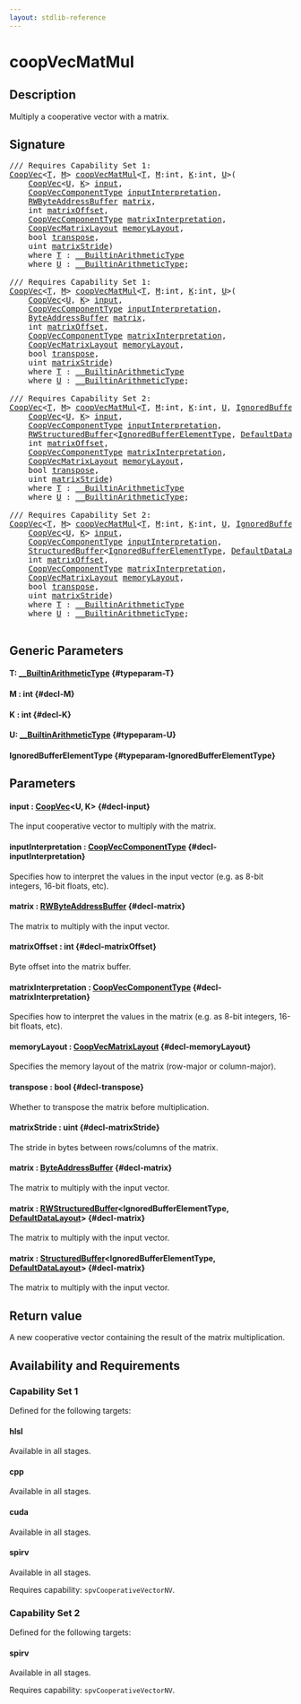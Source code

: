 ```yaml
---
layout: stdlib-reference
---
```


# coopVecMatMul

## Description

Multiply a cooperative vector with a matrix.



## Signature 

<pre>
/// Requires Capability Set 1:
<a href="/stdlib-reference/types/coopvec-04/index" class="code_type">CoopVec</a>&lt;<a href="/stdlib-reference/global-decls/coopvecmatmul-47a#typeparam-T" class="code_type">T</a>, <a href="/stdlib-reference/global-decls/coopvecmatmul-47a#decl-M" class="code_var">M</a>&gt; <a href="/stdlib-reference/global-decls/coopvecmatmul-47a">coopVecMatMul</a>&lt;<a href="/stdlib-reference/global-decls/coopvecmatmul-47a#typeparam-T" class="code_type">T</a>, <a href="/stdlib-reference/global-decls/coopvecmatmul-47a#decl-M" class="code_var">M</a>:<span class="code_keyword">int</span>, <a href="/stdlib-reference/global-decls/coopvecmatmul-47a#decl-K" class="code_var">K</a>:<span class="code_keyword">int</span>, <a href="/stdlib-reference/global-decls/coopvecmatmul-47a#typeparam-U" class="code_type">U</a>&gt;(
    <a href="/stdlib-reference/types/coopvec-04/index" class="code_type">CoopVec</a>&lt;<a href="/stdlib-reference/global-decls/coopvecmatmul-47a#typeparam-U" class="code_type">U</a>, <a href="/stdlib-reference/global-decls/coopvecmatmul-47a#decl-K" class="code_var">K</a>&gt; <a href="/stdlib-reference/global-decls/coopvecmatmul-47a#decl-input" class="code_param">input</a>,
    <a href="/stdlib-reference/types/coopveccomponenttype-047g/index" class="code_type">CoopVecComponentType</a> <a href="/stdlib-reference/global-decls/coopvecmatmul-47a#decl-inputInterpretation" class="code_param">inputInterpretation</a>,
    <a href="/stdlib-reference/types/rwbyteaddressbuffer-0126d/index" class="code_type">RWByteAddressBuffer</a> <a href="/stdlib-reference/global-decls/coopvecmatmul-47a#decl-matrix" class="code_param">matrix</a>,
    <span class="code_keyword">int</span> <a href="/stdlib-reference/global-decls/coopvecmatmul-47a#decl-matrixOffset" class="code_param">matrixOffset</a>,
    <a href="/stdlib-reference/types/coopveccomponenttype-047g/index" class="code_type">CoopVecComponentType</a> <a href="/stdlib-reference/global-decls/coopvecmatmul-47a#decl-matrixInterpretation" class="code_param">matrixInterpretation</a>,
    <a href="/stdlib-reference/types/coopvecmatrixlayout-047d/index" class="code_type">CoopVecMatrixLayout</a> <a href="/stdlib-reference/global-decls/coopvecmatmul-47a#decl-memoryLayout" class="code_param">memoryLayout</a>,
    <span class="code_keyword">bool</span> <a href="/stdlib-reference/global-decls/coopvecmatmul-47a#decl-transpose" class="code_param">transpose</a>,
    <span class="code_keyword">uint</span> <a href="/stdlib-reference/global-decls/coopvecmatmul-47a#decl-matrixStride" class="code_param">matrixStride</a>)
    <span class='code_keyword'>where</span> <a href="/stdlib-reference/global-decls/coopvecmatmul-47a#typeparam-T" class="code_type">T</a> : <a href="/stdlib-reference/interfaces/0_builtinarithmetictype-029j/index" class="code_type">__BuiltinArithmeticType</a>
    <span class='code_keyword'>where</span> <a href="/stdlib-reference/global-decls/coopvecmatmul-47a#typeparam-U" class="code_type">U</a> : <a href="/stdlib-reference/interfaces/0_builtinarithmetictype-029j/index" class="code_type">__BuiltinArithmeticType</a>;

/// Requires Capability Set 1:
<a href="/stdlib-reference/types/coopvec-04/index" class="code_type">CoopVec</a>&lt;<a href="/stdlib-reference/global-decls/coopvecmatmul-47a#typeparam-T" class="code_type">T</a>, <a href="/stdlib-reference/global-decls/coopvecmatmul-47a#decl-M" class="code_var">M</a>&gt; <a href="/stdlib-reference/global-decls/coopvecmatmul-47a">coopVecMatMul</a>&lt;<a href="/stdlib-reference/global-decls/coopvecmatmul-47a#typeparam-T" class="code_type">T</a>, <a href="/stdlib-reference/global-decls/coopvecmatmul-47a#decl-M" class="code_var">M</a>:<span class="code_keyword">int</span>, <a href="/stdlib-reference/global-decls/coopvecmatmul-47a#decl-K" class="code_var">K</a>:<span class="code_keyword">int</span>, <a href="/stdlib-reference/global-decls/coopvecmatmul-47a#typeparam-U" class="code_type">U</a>&gt;(
    <a href="/stdlib-reference/types/coopvec-04/index" class="code_type">CoopVec</a>&lt;<a href="/stdlib-reference/global-decls/coopvecmatmul-47a#typeparam-U" class="code_type">U</a>, <a href="/stdlib-reference/global-decls/coopvecmatmul-47a#decl-K" class="code_var">K</a>&gt; <a href="/stdlib-reference/global-decls/coopvecmatmul-47a#decl-input" class="code_param">input</a>,
    <a href="/stdlib-reference/types/coopveccomponenttype-047g/index" class="code_type">CoopVecComponentType</a> <a href="/stdlib-reference/global-decls/coopvecmatmul-47a#decl-inputInterpretation" class="code_param">inputInterpretation</a>,
    <a href="/stdlib-reference/types/byteaddressbuffer-04b/index" class="code_type">ByteAddressBuffer</a> <a href="/stdlib-reference/global-decls/coopvecmatmul-47a#decl-matrix" class="code_param">matrix</a>,
    <span class="code_keyword">int</span> <a href="/stdlib-reference/global-decls/coopvecmatmul-47a#decl-matrixOffset" class="code_param">matrixOffset</a>,
    <a href="/stdlib-reference/types/coopveccomponenttype-047g/index" class="code_type">CoopVecComponentType</a> <a href="/stdlib-reference/global-decls/coopvecmatmul-47a#decl-matrixInterpretation" class="code_param">matrixInterpretation</a>,
    <a href="/stdlib-reference/types/coopvecmatrixlayout-047d/index" class="code_type">CoopVecMatrixLayout</a> <a href="/stdlib-reference/global-decls/coopvecmatmul-47a#decl-memoryLayout" class="code_param">memoryLayout</a>,
    <span class="code_keyword">bool</span> <a href="/stdlib-reference/global-decls/coopvecmatmul-47a#decl-transpose" class="code_param">transpose</a>,
    <span class="code_keyword">uint</span> <a href="/stdlib-reference/global-decls/coopvecmatmul-47a#decl-matrixStride" class="code_param">matrixStride</a>)
    <span class='code_keyword'>where</span> <a href="/stdlib-reference/global-decls/coopvecmatmul-47a#typeparam-T" class="code_type">T</a> : <a href="/stdlib-reference/interfaces/0_builtinarithmetictype-029j/index" class="code_type">__BuiltinArithmeticType</a>
    <span class='code_keyword'>where</span> <a href="/stdlib-reference/global-decls/coopvecmatmul-47a#typeparam-U" class="code_type">U</a> : <a href="/stdlib-reference/interfaces/0_builtinarithmetictype-029j/index" class="code_type">__BuiltinArithmeticType</a>;

/// Requires Capability Set 2:
<a href="/stdlib-reference/types/coopvec-04/index" class="code_type">CoopVec</a>&lt;<a href="/stdlib-reference/global-decls/coopvecmatmul-47a#typeparam-T" class="code_type">T</a>, <a href="/stdlib-reference/global-decls/coopvecmatmul-47a#decl-M" class="code_var">M</a>&gt; <a href="/stdlib-reference/global-decls/coopvecmatmul-47a">coopVecMatMul</a>&lt;<a href="/stdlib-reference/global-decls/coopvecmatmul-47a#typeparam-T" class="code_type">T</a>, <a href="/stdlib-reference/global-decls/coopvecmatmul-47a#decl-M" class="code_var">M</a>:<span class="code_keyword">int</span>, <a href="/stdlib-reference/global-decls/coopvecmatmul-47a#decl-K" class="code_var">K</a>:<span class="code_keyword">int</span>, <a href="/stdlib-reference/global-decls/coopvecmatmul-47a#typeparam-U" class="code_type">U</a>, <a href="/stdlib-reference/global-decls/coopvecmatmul-47a#typeparam-IgnoredBufferElementType" class="code_type">IgnoredBufferElementType</a>&gt;(
    <a href="/stdlib-reference/types/coopvec-04/index" class="code_type">CoopVec</a>&lt;<a href="/stdlib-reference/global-decls/coopvecmatmul-47a#typeparam-U" class="code_type">U</a>, <a href="/stdlib-reference/global-decls/coopvecmatmul-47a#decl-K" class="code_var">K</a>&gt; <a href="/stdlib-reference/global-decls/coopvecmatmul-47a#decl-input" class="code_param">input</a>,
    <a href="/stdlib-reference/types/coopveccomponenttype-047g/index" class="code_type">CoopVecComponentType</a> <a href="/stdlib-reference/global-decls/coopvecmatmul-47a#decl-inputInterpretation" class="code_param">inputInterpretation</a>,
    <a href="/stdlib-reference/types/rwstructuredbuffer-012c/index" class="code_type">RWStructuredBuffer</a>&lt;<a href="/stdlib-reference/global-decls/coopvecmatmul-47a#typeparam-IgnoredBufferElementType" class="code_type">IgnoredBufferElementType</a>, <a href="/stdlib-reference/types/defaultdatalayout-07b/index" class="code_type">DefaultDataLayout</a>&gt; <a href="/stdlib-reference/global-decls/coopvecmatmul-47a#decl-matrix" class="code_param">matrix</a>,
    <span class="code_keyword">int</span> <a href="/stdlib-reference/global-decls/coopvecmatmul-47a#decl-matrixOffset" class="code_param">matrixOffset</a>,
    <a href="/stdlib-reference/types/coopveccomponenttype-047g/index" class="code_type">CoopVecComponentType</a> <a href="/stdlib-reference/global-decls/coopvecmatmul-47a#decl-matrixInterpretation" class="code_param">matrixInterpretation</a>,
    <a href="/stdlib-reference/types/coopvecmatrixlayout-047d/index" class="code_type">CoopVecMatrixLayout</a> <a href="/stdlib-reference/global-decls/coopvecmatmul-47a#decl-memoryLayout" class="code_param">memoryLayout</a>,
    <span class="code_keyword">bool</span> <a href="/stdlib-reference/global-decls/coopvecmatmul-47a#decl-transpose" class="code_param">transpose</a>,
    <span class="code_keyword">uint</span> <a href="/stdlib-reference/global-decls/coopvecmatmul-47a#decl-matrixStride" class="code_param">matrixStride</a>)
    <span class='code_keyword'>where</span> <a href="/stdlib-reference/global-decls/coopvecmatmul-47a#typeparam-T" class="code_type">T</a> : <a href="/stdlib-reference/interfaces/0_builtinarithmetictype-029j/index" class="code_type">__BuiltinArithmeticType</a>
    <span class='code_keyword'>where</span> <a href="/stdlib-reference/global-decls/coopvecmatmul-47a#typeparam-U" class="code_type">U</a> : <a href="/stdlib-reference/interfaces/0_builtinarithmetictype-029j/index" class="code_type">__BuiltinArithmeticType</a>;

/// Requires Capability Set 2:
<a href="/stdlib-reference/types/coopvec-04/index" class="code_type">CoopVec</a>&lt;<a href="/stdlib-reference/global-decls/coopvecmatmul-47a#typeparam-T" class="code_type">T</a>, <a href="/stdlib-reference/global-decls/coopvecmatmul-47a#decl-M" class="code_var">M</a>&gt; <a href="/stdlib-reference/global-decls/coopvecmatmul-47a">coopVecMatMul</a>&lt;<a href="/stdlib-reference/global-decls/coopvecmatmul-47a#typeparam-T" class="code_type">T</a>, <a href="/stdlib-reference/global-decls/coopvecmatmul-47a#decl-M" class="code_var">M</a>:<span class="code_keyword">int</span>, <a href="/stdlib-reference/global-decls/coopvecmatmul-47a#decl-K" class="code_var">K</a>:<span class="code_keyword">int</span>, <a href="/stdlib-reference/global-decls/coopvecmatmul-47a#typeparam-U" class="code_type">U</a>, <a href="/stdlib-reference/global-decls/coopvecmatmul-47a#typeparam-IgnoredBufferElementType" class="code_type">IgnoredBufferElementType</a>&gt;(
    <a href="/stdlib-reference/types/coopvec-04/index" class="code_type">CoopVec</a>&lt;<a href="/stdlib-reference/global-decls/coopvecmatmul-47a#typeparam-U" class="code_type">U</a>, <a href="/stdlib-reference/global-decls/coopvecmatmul-47a#decl-K" class="code_var">K</a>&gt; <a href="/stdlib-reference/global-decls/coopvecmatmul-47a#decl-input" class="code_param">input</a>,
    <a href="/stdlib-reference/types/coopveccomponenttype-047g/index" class="code_type">CoopVecComponentType</a> <a href="/stdlib-reference/global-decls/coopvecmatmul-47a#decl-inputInterpretation" class="code_param">inputInterpretation</a>,
    <a href="/stdlib-reference/types/structuredbuffer-0a/index" class="code_type">StructuredBuffer</a>&lt;<a href="/stdlib-reference/global-decls/coopvecmatmul-47a#typeparam-IgnoredBufferElementType" class="code_type">IgnoredBufferElementType</a>, <a href="/stdlib-reference/types/defaultdatalayout-07b/index" class="code_type">DefaultDataLayout</a>&gt; <a href="/stdlib-reference/global-decls/coopvecmatmul-47a#decl-matrix" class="code_param">matrix</a>,
    <span class="code_keyword">int</span> <a href="/stdlib-reference/global-decls/coopvecmatmul-47a#decl-matrixOffset" class="code_param">matrixOffset</a>,
    <a href="/stdlib-reference/types/coopveccomponenttype-047g/index" class="code_type">CoopVecComponentType</a> <a href="/stdlib-reference/global-decls/coopvecmatmul-47a#decl-matrixInterpretation" class="code_param">matrixInterpretation</a>,
    <a href="/stdlib-reference/types/coopvecmatrixlayout-047d/index" class="code_type">CoopVecMatrixLayout</a> <a href="/stdlib-reference/global-decls/coopvecmatmul-47a#decl-memoryLayout" class="code_param">memoryLayout</a>,
    <span class="code_keyword">bool</span> <a href="/stdlib-reference/global-decls/coopvecmatmul-47a#decl-transpose" class="code_param">transpose</a>,
    <span class="code_keyword">uint</span> <a href="/stdlib-reference/global-decls/coopvecmatmul-47a#decl-matrixStride" class="code_param">matrixStride</a>)
    <span class='code_keyword'>where</span> <a href="/stdlib-reference/global-decls/coopvecmatmul-47a#typeparam-T" class="code_type">T</a> : <a href="/stdlib-reference/interfaces/0_builtinarithmetictype-029j/index" class="code_type">__BuiltinArithmeticType</a>
    <span class='code_keyword'>where</span> <a href="/stdlib-reference/global-decls/coopvecmatmul-47a#typeparam-U" class="code_type">U</a> : <a href="/stdlib-reference/interfaces/0_builtinarithmetictype-029j/index" class="code_type">__BuiltinArithmeticType</a>;

</pre>

## Generic Parameters

#### T: [\_\_BuiltinArithmeticType](/stdlib-reference/interfaces/0_builtinarithmetictype-029j/index) {#typeparam-T}
#### M  : int {#decl-M}
#### K  : int {#decl-K}
#### U: [\_\_BuiltinArithmeticType](/stdlib-reference/interfaces/0_builtinarithmetictype-029j/index) {#typeparam-U}
#### IgnoredBufferElementType {#typeparam-IgnoredBufferElementType}

## Parameters

#### input  : [CoopVec](/stdlib-reference/types/coopvec-04/index)\<U, K\> {#decl-input}
The input cooperative vector to multiply with the matrix.

#### inputInterpretation  : [CoopVecComponentType](/stdlib-reference/types/coopveccomponenttype-047g/index) {#decl-inputInterpretation}
Specifies how to interpret the values in the input vector (e.g. as 8-bit integers, 16-bit floats, etc).

#### matrix  : [RWByteAddressBuffer](/stdlib-reference/types/rwbyteaddressbuffer-0126d/index) {#decl-matrix}
The matrix to multiply with the input vector.

#### matrixOffset  : int {#decl-matrixOffset}
Byte offset into the matrix buffer.

#### matrixInterpretation  : [CoopVecComponentType](/stdlib-reference/types/coopveccomponenttype-047g/index) {#decl-matrixInterpretation}
Specifies how to interpret the values in the matrix (e.g. as 8-bit integers, 16-bit floats, etc).

#### memoryLayout  : [CoopVecMatrixLayout](/stdlib-reference/types/coopvecmatrixlayout-047d/index) {#decl-memoryLayout}
Specifies the memory layout of the matrix (row-major or column-major).

#### transpose  : bool {#decl-transpose}
Whether to transpose the matrix before multiplication.

#### matrixStride  : uint {#decl-matrixStride}
The stride in bytes between rows/columns of the matrix.

#### matrix  : [ByteAddressBuffer](/stdlib-reference/types/byteaddressbuffer-04b/index) {#decl-matrix}
The matrix to multiply with the input vector.

#### matrix  : [RWStructuredBuffer](/stdlib-reference/types/rwstructuredbuffer-012c/index)\<IgnoredBufferElementType, [DefaultDataLayout](/stdlib-reference/types/defaultdatalayout-07b/index)\> {#decl-matrix}
The matrix to multiply with the input vector.

#### matrix  : [StructuredBuffer](/stdlib-reference/types/structuredbuffer-0a/index)\<IgnoredBufferElementType, [DefaultDataLayout](/stdlib-reference/types/defaultdatalayout-07b/index)\> {#decl-matrix}
The matrix to multiply with the input vector.


## Return value
A new cooperative vector containing the result of the matrix multiplication.


## Availability and Requirements

### Capability Set 1

Defined for the following targets:

#### hlsl
Available in all stages.

#### cpp
Available in all stages.

#### cuda
Available in all stages.

#### spirv
Available in all stages.

Requires capability: `spvCooperativeVectorNV`.

### Capability Set 2

Defined for the following targets:

#### spirv
Available in all stages.

Requires capability: `spvCooperativeVectorNV`.


